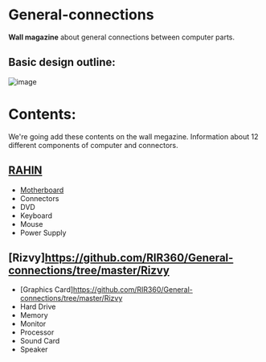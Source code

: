 # General-connections
**Wall magazine** about general connections between computer parts.

## Basic design outline:
![image](https://user-images.githubusercontent.com/50569315/105727585-741f4f80-5f55-11eb-85ff-5648b2c51cf6.png)

# Contents:
We're going add these contents on the wall megazine. Information about 12 different components of computer and connectors.
## [RAHIN](https://github.com/RIR360/General-connections/tree/master/Rahin)
* [Motherboard](https://github.com/RIR360/General-connections/tree/master/Rahin)
* Connectors
* DVD
* Keyboard
* Mouse
* Power Supply
## [Rizvy]https://github.com/RIR360/General-connections/tree/master/Rizvy
* [Graphics Card]https://github.com/RIR360/General-connections/tree/master/Rizvy
* Hard Drive
* Memory
* Monitor
* Processor
* Sound Card
* Speaker

